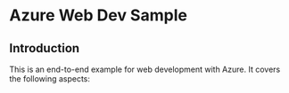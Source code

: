 # Azure Web Dev Sample

## Introduction

This is an end-to-end example for web development with Azure. It covers the following aspects:
